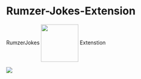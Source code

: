 # Rumzer-Jokes-Extension
RumzerJokes
<img align="center" src="https://i.ibb.co/BCVG733/logo.png" width="100" height="100">
Extenstion

<img align="center" src="https://i.ibb.co/ZBMf0VN/2022-12-16-03-11-05.gif">



